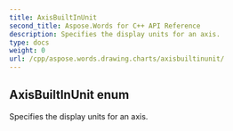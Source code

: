 ```yaml
---
title: AxisBuiltInUnit
second_title: Aspose.Words for C++ API Reference
description: Specifies the display units for an axis. 
type: docs
weight: 0
url: /cpp/aspose.words.drawing.charts/axisbuiltinunit/
---
```

## AxisBuiltInUnit enum


Specifies the display units for an axis. 

